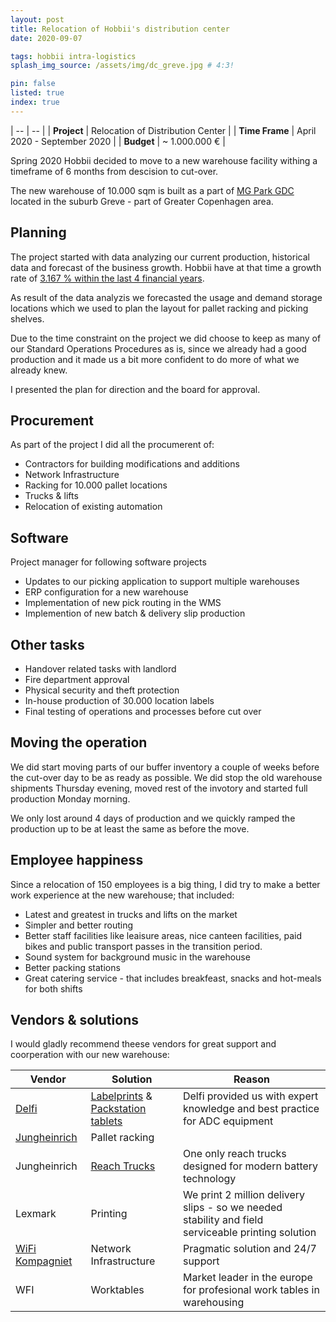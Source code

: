 ```yaml
---
layout: post
title: Relocation of Hobbii's distribution center
date: 2020-09-07 

tags: hobbii intra-logistics
splash_img_source: /assets/img/dc_greve.jpg # 4:3!

pin: false
listed: true
index: true
---
```


| -- | -- |
| **Project** | Relocation of Distribution Center |
| **Time Frame** | April 2020 - September 2020 |
| **Budget** | ~ 1.000.000 € |

Spring 2020 Hobbii decided to move to a new warehouse facility withing a timeframe of 6 months from descision to cut-over.

The new warehouse of 10.000 sqm is built as a part of [
MG Park GDC
](https://www.mgrealestate.eu/en/projects/mg-park-gdc) located in the suburb Greve - part of Greater Copenhagen area.

## Planning

The project started with data analyzing our current production, historical data and forecast of the business growth. Hobbii have at that time a growth rate of [3.167 % within the last 4 financial years](https://www.berlingske.dk/business/vaekst-paa-3167-procent-garnbutik-vinder-boersen-pris). 

As result of the data analyzis we forecasted the usage and demand storage locations which we used to plan the layout for pallet racking and picking shelves.

Due to the time constraint on the project we did choose to keep as many of our Standard Operations Procedures as is, since we already had a good production and it made us a bit more confident to do more of what we already knew.

I presented the plan for direction and the board for approval.

## Procurement

As part of the project I did all the procumerent of:

 * Contractors for building modifications and additions
 * Network Infrastructure
 * Racking for 10.000 pallet locations
 * Trucks & lifts
 * Relocation of existing automation

## Software

Project manager for following software projects

  * Updates to our picking application to support multiple warehouses
  * ERP configuration for a new warehouse
  * Implementation of new pick routing in the WMS
  * Implemention of new batch & delivery slip production

## Other tasks

  * Handover related tasks with landlord
  * Fire department approval
  * Physical security and theft protection
  * In-house production of 30.000 location labels
  * Final testing of operations and processes before cut over


## Moving the operation

We did start moving parts of our buffer inventory a couple of weeks before the cut-over day to be as ready as possible. We did stop the old warehouse shipments Thursday evening, moved rest of the invotory and started full production Monday morning.

We only lost around 4 days of production and we quickly ramped the production up to be at least the same as before the move.

## Employee happiness

Since a relocation of 150 employees is a big thing, I did try to make a better work experience at the new warehouse; that included:
* Latest and greatest in trucks and lifts on the market
* Simpler and better routing
* Better staff facilities like leaisure areas, nice canteen facilities, paid bikes and public transport passes in the transition period.
* Sound system for background music in the warehouse
* Better packing stations 
* Great catering service - that includes breakfeast, snacks and hot-meals for both shifts

## Vendors & solutions

I would gladly recommend theese vendors for great support and coorperation with our new warehouse:

| Vendor          | Solution                          | Reason |
| --------------- | --------------------------------- | ------ |
| [Delfi](https://www.delfi.com/) | [Labelprints](https://www.zebra.com/us/en/products/printers/desktop/zd420-series-desktop-printers.html) & [Packstation tablets](https://www.elotouch.com/touchscreen-computers-aaio2-22.html) | Delfi provided us with expert knowledge and best practice for ADC equipment | 
| [Jungheinrich](https://www.jungheinrich.de/) | Pallet racking                    | |
| Jungheinrich    | [Reach Trucks](https://www.jungheinrich.dk/produkter/nye-trucks/skydemasttruck/etv-216i-391198) | One only reach trucks designed for modern battery technology |
| Lexmark         | Printing                          | We print 2 million delivery slips  - so we needed stability and field serviceable printing solution |
| [WiFi Kompagniet](https://wifik.dk/) | Network Infrastructure            | Pragmatic solution and 24/7 support |
| WFI             | Worktables                        | Market leader in the europe for profesional work tables in warehousing |


